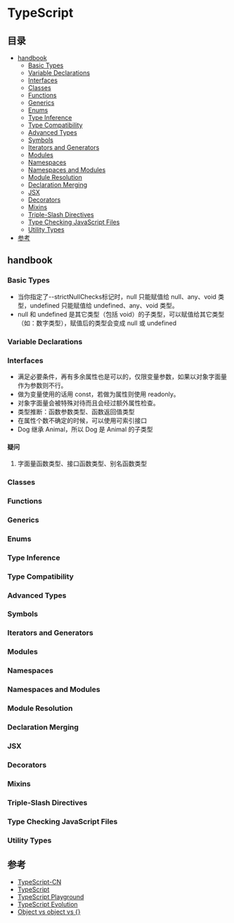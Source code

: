 # TypeScript

## 目录

- [handbook](#handbook)
  - [Basic Types](#basic-types)
  - [Variable Declarations](#variable-declarations)
  - [Interfaces](#interfaces)
  - [Classes](#classes)
  - [Functions](#functions)
  - [Generics](#generics)
  - [Enums](#enums)
  - [Type Inference](#type-inference)
  - [Type Compatibility](#type-compatibility)
  - [Advanced Types](#advanced-types)
  - [Symbols](#symbols)
  - [Iterators and Generators](#iterators-and-generators)
  - [Modules](#modules)
  - [Namespaces](#namespaces)
  - [Namespaces and Modules](#namespaces-and-modules)
  - [Module Resolution](#module-resolution)
  - [Declaration Merging](#declaration-merging)
  - [JSX](#jsx)
  - [Decorators](#decorators)
  - [Mixins](#mixins)
  - [Triple-Slash Directives](#triple-slash-directives)
  - [Type Checking JavaScript Files](#type-checking-javascript-files)
  - [Utility Types](#utility-types)
- [参考](#参考)

## handbook

### Basic Types

- 当你指定了--strictNullChecks标记时，null 只能赋值给 null、any、void 类型，undefined 只能赋值给 undefined、any、void 类型。
- null 和 undefined 是其它类型（包括 void）的子类型，可以赋值给其它类型（如：数字类型），赋值后的类型会变成 null 或 undefined

### Variable Declarations


### Interfaces

- 满足必要条件，再有多余属性也是可以的，仅限变量参数，如果以对象字面量作为参数则不行。
- 做为变量使用的话用 const，若做为属性则使用 readonly。
- 对象字面量会被特殊对待而且会经过额外属性检查。
- 类型推断：函数参数类型、函数返回值类型
- 在属性个数不确定的时候，可以使用可索引接口
- Dog 继承 Animal，所以 Dog 是 Animal 的子类型

#### 疑问

1. 字面量函数类型、接口函数类型、别名函数类型


### Classes


### Functions


### Generics


### Enums


### Type Inference


### Type Compatibility


### Advanced Types


### Symbols


### Iterators and Generators


### Modules


### Namespaces


### Namespaces and Modules


### Module Resolution


### Declaration Merging


### JSX


### Decorators


### Mixins


### Triple-Slash Directives


### Type Checking JavaScript Files


### Utility Types


## 参考

- [TypeScript-CN](https://github.com/zhongsp/TypeScript)
- [TypeScript](http://www.typescriptlang.org/)
- [TypeScript Playground](http://www.typescriptlang.org/play/index.html)
- [TypeScript Evolution](https://mariusschulz.com/blog/series/typescript-evolution)
- [Object vs object vs {}](https://mariusschulz.com/blog/the-object-type-in-typescript)
